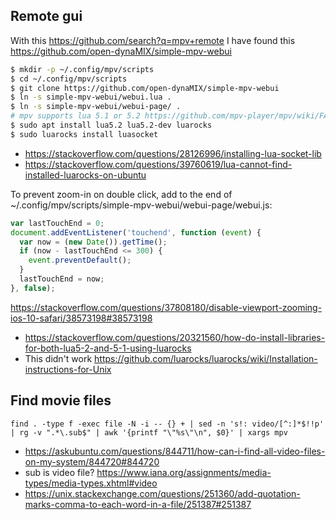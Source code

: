 ## Remote gui

With this https://github.com/search?q=mpv+remote I have found this https://github.com/open-dynaMIX/simple-mpv-webui

```bash
$ mkdir -p ~/.config/mpv/scripts
$ cd ~/.config/mpv/scripts
$ git clone https://github.com/open-dynaMIX/simple-mpv-webui
$ ln -s simple-mpv-webui/webui.lua .
$ ln -s simple-mpv-webui/webui-page/ .
# mpv supports lua 5.1 or 5.2 https://github.com/mpv-player/mpv/wiki/FAQ#Why_does_mpv_not_support_Lua_53
$ sudo apt install lua5.2 lua5.2-dev luarocks
$ sudo luarocks install luasocket
```

- https://stackoverflow.com/questions/28126996/installing-lua-socket-lib
- https://stackoverflow.com/questions/39760619/lua-cannot-find-installed-luarocks-on-ubuntu

To prevent zoom-in on double click, add to the end of ~/.config/mpv/scripts/simple-mpv-webui/webui-page/webui.js:

```javascript
var lastTouchEnd = 0;
document.addEventListener('touchend', function (event) {
  var now = (new Date()).getTime();
  if (now - lastTouchEnd <= 300) {
    event.preventDefault();
  }
  lastTouchEnd = now;
}, false);
```

https://stackoverflow.com/questions/37808180/disable-viewport-zooming-ios-10-safari/38573198#38573198

- https://stackoverflow.com/questions/20321560/how-do-install-libraries-for-both-lua5-2-and-5-1-using-luarocks
- This didn't work https://github.com/luarocks/luarocks/wiki/Installation-instructions-for-Unix

## Find movie files

`find . -type f -exec file -N -i -- {} + | sed -n 's!: video/[^:]*$!!p' | rg -v ".*\.sub$" | awk '{printf "\"%s\"\n", $0}' | xargs mpv`

- https://askubuntu.com/questions/844711/how-can-i-find-all-video-files-on-my-system/844720#844720
- sub is video file? https://www.iana.org/assignments/media-types/media-types.xhtml#video
- https://unix.stackexchange.com/questions/251360/add-quotation-marks-comma-to-each-word-in-a-file/251387#251387
